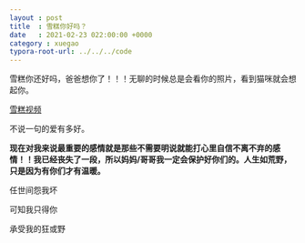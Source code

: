 ```yaml
---
layout : post
title  : 雪糕你好吗？
date   : 2021-02-23 022:00:00 +0000
category : xuegao
typora-root-url: ../../../code
---
```


雪糕你还好吗，爸爸想你了！！！无聊的时候总是会看你的照片，看到猫咪就会想起你。

[雪糕视频](/xkdairy/public/file/xuegao.mp4)

不说一句的爱有多好。

**现在对我来说最重要的感情就是那些不需要明说就能打心里自信不离不弃的感情！！我已经丧失了一段，所以妈妈/哥哥我一定会保护好你们的。人生如荒野，只是因为有你们才有温暖。**

任世间怨我坏

可知我只得你

承受我的狂或野